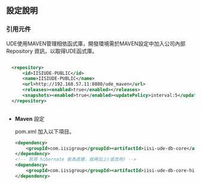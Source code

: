 ## 設定說明

### 引用元件

  UDE使用MAVEN管理相依函式庫，開發環境需於MAVEN設定中加入公司內部 Repository 資訊，以取得UDE函式庫。

  ``` xml
 
    <repository>
        <id>IISIUDE-PUBLIC</id>
        <name>IISIUDE-PUBLIC</name>
        <url>http://192.168.57.11:8080/ude_maven</url>
        <releases><enabled>true</enabled></releases>
        <snapshots><enabled>true</enabled><updatePolicy>interval:5</updatePolicy></snapshots>
    </repository>
				
  ```

* **Maven** 設定
  
  pom.xml 加入以下項目。
  ``` xml
  <dependency>
      <groupId>com.iisigroup</groupId><artifactId>iisi-ude-db-core</artifactId>
  </dependency>
  <!-- 若用 hibernate 做為底層，就再加上(或改用) -->
  <dependency>
      <groupId>com.iisigroup</groupId><artifactId>iisi-ude-db-core-hibernate</artifactId>
  </dependency>  
  ```

